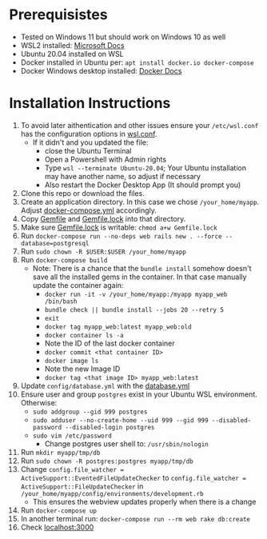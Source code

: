 # Prerequisistes
- Tested on Windows 11 but should work on Windows 10 as well
- WSL2 installed: [Microsoft Docs](https://docs.microsoft.com/en-us/windows/wsl/install)
- Ubuntu 20.04 installed on WSL
- Docker installed in Ubuntu per: `apt install docker.io docker-compose`
- Docker Windows desktop installed: [Docker Docs](https://docs.docker.com/desktop/windows/wsl/)

# Installation Instructions

1. To avoid later aithentication and other issues ensure your `/etc/wsl.conf` has the configuration options in [wsl.conf](wsl.conf).
   - If it didn't and you updated the file:
     - close the Ubuntu Terminal
     - Open a Powershell with Admin rights
     - Type `wsl --terminate Ubuntu-20.04`; Your Ubuntu installation may have another name, so adjust if necessary
     - Also restart the Docker Desktop App (It should prompt you)
2. Clone this repo or download the files.
3. Create an application directory. In this case we chose `/your_home/myapp`. Adjust [docker-compose.yml](docker-compose.yml) accordingly.
4. Copy [Gemfile](Gemfile) and [Gemfile.lock](Gemfile.lock) into that directory.
5. Make sure [Gemfile.lock](Gemfile.lock) is writable: `chmod a+w Gemfile.lock`
6. Run `docker-compose run --no-deps web rails new . --force --database=postgresql`
7. Run `sudo chown -R $USER:$USER /your_home/myapp`
8. Run `docker-compose build`
   - Note: There is a chance that the `bundle install` somehow doesn't save all the installed gems in the container. In that case manually update the container again:
     - `docker run -it -v /your_home/myapp:/myapp myapp_web /bin/bash`
     - `bundle check || bundle install --jobs 20 --retry 5`
     - `exit`
     - `docker tag myapp_web:latest myapp_web:old`
     - `docker container ls -a`
     - Note the ID of the last docker container
     - `docker commit <that container ID>`
     - `docker image ls`
     - Note the new Image ID
     - `docker tag <that image ID> myapp_web:latest`
9. Update `config/database.yml` with the [database.yml](database.yml)
10. Ensure user and group `postgres` exist in your Ubuntu WSL environment. Otherwise:
	  - `sudo addgroup --gid 999 postgres`
	  - `sudo adduser --no-create-home --uid 999 --gid 999 --disabled-password --disabled-login postgres`
	  - `sudo vim /etc/password`
		  - Change postgres user shell to: `/usr/sbin/nologin`
11. Run `mkdir myapp/tmp/db`
12. Run `sudo chown -R postgres:postgres myapp/tmp/db`
13. Change `config.file_watcher = ActiveSupport::EventedFileUpdateChecker` to `config.file_watcher = ActiveSupport::FileUpdateChecker` in `/your_home/myapp/config/environments/development.rb`
    - This ensures the webview updates properly when there is a change
14. Run `docker-compose up`
15. In another terminal run: `docker-compose run --rm web rake db:create`
16. Check [localhost:3000](http://localhost:3000)
